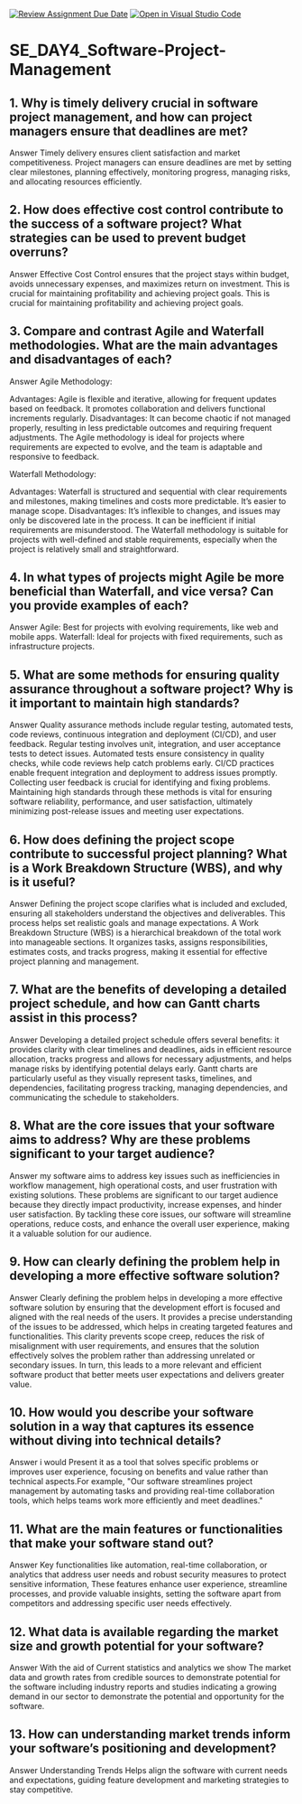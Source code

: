 [![Review Assignment Due Date](https://classroom.github.com/assets/deadline-readme-button-22041afd0340ce965d47ae6ef1cefeee28c7c493a6346c4f15d667ab976d596c.svg)](https://classroom.github.com/a/9pw6JKcu)
[![Open in Visual Studio Code](https://classroom.github.com/assets/open-in-vscode-2e0aaae1b6195c2367325f4f02e2d04e9abb55f0b24a779b69b11b9e10269abc.svg)](https://classroom.github.com/online_ide?assignment_repo_id=15819549&assignment_repo_type=AssignmentRepo)
# SE_DAY4_Software-Project-Management

## 1. Why is timely delivery crucial in software project management, and how can project managers ensure that deadlines are met?
Answer
Timely delivery ensures client satisfaction and market competitiveness. Project managers can ensure deadlines are met by setting clear milestones, planning effectively, monitoring progress, managing risks, and allocating resources efficiently.
## 2. How does effective cost control contribute to the success of a software project? What strategies can be used to prevent budget overruns?
Answer
Effective Cost Control ensures that the project stays within budget, avoids unnecessary expenses, and maximizes return on investment. This is crucial for maintaining profitability and achieving project goals. This is crucial for maintaining profitability and achieving project goals.

## 3. Compare and contrast Agile and Waterfall methodologies. What are the main advantages and disadvantages of each?
Answer
Agile Methodology:

Advantages: Agile is flexible and iterative, allowing for frequent updates based on feedback. It promotes collaboration and delivers functional increments regularly.
Disadvantages: It can become chaotic if not managed properly, resulting in less predictable outcomes and requiring frequent adjustments.
The Agile methodology is ideal for projects where requirements are expected to evolve, and the team is adaptable and responsive to feedback.

Waterfall Methodology:

Advantages: Waterfall is structured and sequential with clear requirements and milestones, making timelines and costs more predictable. It’s easier to manage scope.
Disadvantages: It’s inflexible to changes, and issues may only be discovered late in the process. It can be inefficient if initial requirements are misunderstood.
The Waterfall methodology is suitable for projects with well-defined and stable requirements, especially when the project is relatively small and straightforward.

## 4. In what types of projects might Agile be more beneficial than Waterfall, and vice versa? Can you provide examples of each?
Answer
Agile: Best for projects with evolving requirements, like web and mobile apps.
Waterfall: Ideal for projects with fixed requirements, such as infrastructure projects.

## 5. What are some methods for ensuring quality assurance throughout a software project? Why is it important to maintain high standards?
Answer
Quality assurance methods include regular testing, automated tests, code reviews, continuous integration and deployment (CI/CD), and user feedback. Regular testing involves unit, integration, and user acceptance tests to detect issues. Automated tests ensure consistency in quality checks, while code reviews help catch problems early. CI/CD practices enable frequent integration and deployment to address issues promptly. Collecting user feedback is crucial for identifying and fixing problems.
Maintaining high standards through these methods is vital for ensuring software reliability, performance, and user satisfaction, ultimately minimizing post-release issues and meeting user expectations.

## 6. How does defining the project scope contribute to successful project planning? What is a Work Breakdown Structure (WBS), and why is it useful?
Answer
Defining the project scope clarifies what is included and excluded, ensuring all stakeholders understand the objectives and deliverables. This process helps set realistic goals and manage expectations.
A Work Breakdown Structure (WBS) is a hierarchical breakdown of the total work into manageable sections. It organizes tasks, assigns responsibilities, estimates costs, and tracks progress, making it essential for effective project planning and management.

## 7. What are the benefits of developing a detailed project schedule, and how can Gantt charts assist in this process?
Answer
Developing a detailed project schedule offers several benefits: it provides clarity with clear timelines and deadlines, aids in efficient resource allocation, tracks progress and allows for necessary adjustments, and helps manage risks by identifying potential delays early. Gantt charts are particularly useful as they visually represent tasks, timelines, and dependencies, facilitating progress tracking, managing dependencies, and communicating the schedule to stakeholders.

## 8. What are the core issues that your software aims to address? Why are these problems significant to your target audience?
Answer
my software aims to address key issues such as inefficiencies in workflow management, high operational costs, and user frustration with existing solutions. These problems are significant to our target audience because they directly impact productivity, increase expenses, and hinder user satisfaction. By tackling these core issues, our software will streamline operations, reduce costs, and enhance the overall user experience, making it a valuable solution for our audience.

## 9. How can clearly defining the problem help in developing a more effective software solution?
Answer
Clearly defining the problem helps in developing a more effective software solution by ensuring that the development effort is focused and aligned with the real needs of the users. It provides a precise understanding of the issues to be addressed, which helps in creating targeted features and functionalities. This clarity prevents scope creep, reduces the risk of misalignment with user requirements, and ensures that the solution effectively solves the problem rather than addressing unrelated or secondary issues. In turn, this leads to a more relevant and efficient software product that better meets user expectations and delivers greater value.

## 10. How would you describe your software solution in a way that captures its essence without diving into technical details?
Answer
i would Present it as a tool that solves specific problems or improves user experience, focusing on benefits and value rather than technical aspects.For example, "Our software streamlines project management by automating tasks and providing real-time collaboration tools, which helps teams work more efficiently and meet deadlines."

## 11. What are the main features or functionalities that make your software stand out?
Answer
Key functionalities like automation, real-time collaboration, or analytics that address user needs and robust security measures to protect sensitive information, These features enhance user experience, streamline processes, and provide valuable insights, setting the software apart from competitors and addressing specific user needs effectively.

## 12. What data is available regarding the market size and growth potential for your software?
Answer
With the aid of Current statistics and analytics we show The market data and growth rates from credible sources to demonstrate potential for the software including industry reports and studies indicating a growing demand in our sector to demonstrate the potential and opportunity for the software.
## 13. How can understanding market trends inform your software’s positioning and development?
Answer
Understanding Trends Helps align the software with current needs and expectations, guiding feature development and marketing strategies to stay competitive.
